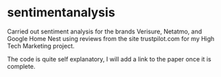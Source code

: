 # sentimentanalysis
Carried out sentiment analysis for the brands Verisure, Netatmo, and Google Home Nest using reviews from the site trustpilot.com for my High Tech Marketing project.

The code is quite self explanatory, I will add a link to the paper once it is complete.
